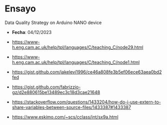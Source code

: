 # Ensayo
Data Quality Strategy on Arduino NANO device

* **Fecha**: 04/12/2023

* https://www-h.eng.cam.ac.uk/help/tpl/languages/C/teaching_C/node29.html
* https://www-h.eng.cam.ac.uk/help/tpl/languages/C/teaching_C/node1.html
* https://gist.github.com/jakelevi1996/ce46a808fe3b5ef06ece63aea0bd2fed
* https://gist.github.com/fabrizzio-gz/d2e880615be13489ec3c18d3cae21648
* https://stackoverflow.com/questions/1433204/how-do-i-use-extern-to-share-variables-between-source-files/1433387#1433387
* https://www.eskimo.com/~scs/cclass/int/sx9a.html